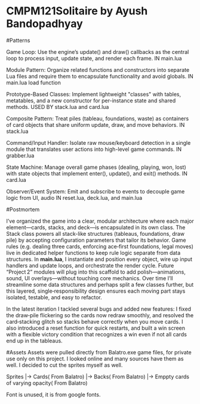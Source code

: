 # CMPM121Solitaire by Ayush Bandopadhyay
 
#Patterns

Game Loop: Use the engine’s update() and draw() callbacks as the central loop to process input, update state, and render each frame. IN main.lua

Module Pattern: Organize related functions and constructors into separate Lua files and require them to encapsulate functionality and avoid globals. IN main.lua load function

Prototype-Based Classes: Implement lightweight "classes" with tables, metatables, and a new constructor for per-instance state and shared methods. USED BY stack.lua and card.lua

Composite Pattern: Treat piles (tableau, foundations, waste) as containers of card objects that share uniform update, draw, and move behaviors. IN stack.lua

Command/Input Handler: Isolate raw mouse/keyboard detection in a single module that translates user actions into high-level game commands. IN grabber.lua

State Machine: Manage overall game phases (dealing, playing, won, lost) with state objects that implement enter(), update(), and exit() methods. IN card.lua

Observer/Event System: Emit and subscribe to events  to decouple game logic from UI, audio IN reset.lua, deck.lua, and main.lua

#Postmortem

I’ve organized the game into a clear, modular architecture where each major element—cards, stacks, and deck—is encapsulated in its own class. The Stack class powers all stack-like structures (tableaus, foundations, draw pile) by accepting configuration parameters that tailor its behavior. Game rules (e.g. dealing three cards, enforcing ace‑first foundations, legal moves) live in dedicated helper functions to keep rule logic separate from data structures. In **main.lua**, I instantiate and position every object, wire up input handlers and update loops, and orchestrate the render cycle. Future “Project 2” modules will plug into this scaffold to add polish—animations, sound, UI overlays—without touching core mechanics. Over time I’ll streamline some data structures and perhaps split a few classes further, but this layered, single‑responsibility design ensures each moving part stays isolated, testable, and easy to refactor.

In the latest iteration I tackled several bugs and added new features: I fixed the draw‑pile flickering so the cards now redraw smoothly, and resolved the card‑stacking glitch so stacks behave correctly when you move cards. I also introduced a reset function for quick restarts, and built a win screen with a flexible victory condition that recognizes a win even if not all cards end up in the tableaus.

#Assets
 Assets were pulled directly from Balatro.exe game files, for private use only on this project. I looked online and many sources have them as well. I decided to cut the sprites myself as well.
 
 Sprites 
 |-> Cards( From Balatro)
 |-> Backs( From Balatro)
 |-> Emppty cards of varying opacity( From Balatro)
 
 Font is unused, it is from google fonts.
 

